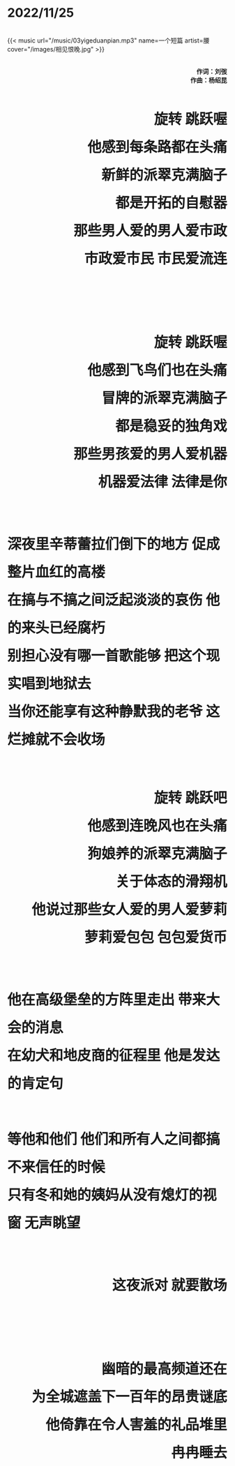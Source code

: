 # 2022/11/25


<!--more-->

<br>
{{< music url="/music/03yigeduanpian.mp3" name=一个短篇 artist=腰 cover="/images/相见恨晚.jpg" >}}
<br><br>

<body>
<p align="right"><strong>
作词：刘弢
<br>
作曲：杨绍昆
    <br><br><br></strong></p>
<p align="right" style="line-height:2;"><font size=6 ><strong>
旋转 跳跃喔
<br>
他感到每条路都在头痛
<br>
新鲜的派翠克满脑子
<br>
都是开拓的自慰器
<br>
那些男人爱的男人爱市政
<br>
市政爱市民 市民爱流连
<br><br><br>
旋转 跳跃喔
<br>
他感到飞鸟们也在头痛
<br>
冒牌的派翠克满脑子
<br>
都是稳妥的独角戏
<br>
那些男孩爱的男人爱机器
<br>
机器爱法律 法律是你
</strong></font></p><br><br><br>
<p align="left"  style="line-height:2;"><font size=6 ><strong>
深夜里辛蒂蕾拉们倒下的地方 促成整片血红的高楼
<br>
在搞与不搞之间泛起淡淡的哀伤 他的来头已经腐朽
<br>
别担心没有哪一首歌能够 把这个现实唱到地狱去
<br>
当你还能享有这种静默我的老爷 这烂摊就不会收场
</strong></font><br><br><br></p>
<p align="right" style="line-height:2;"><font size=6 ><strong>
旋转 跳跃吧
<br>
他感到连晚风也在头痛
<br>
狗娘养的派翠克满脑子
<br>
关于体态的滑翔机
<br>
他说过那些女人爱的男人爱萝莉
<br>
萝莉爱包包 包包爱货币
</strong></font></p><br><br><br>
<p align="left" style="line-height:2;"><font size=6 ><strong>
他在高级堡垒的方阵里走出 带来大会的消息
<br>
在幼犬和地皮商的征程里 他是发达的肯定句
<br><br>
等他和他们 他们和所有人之间都搞不来信任的时候
<br>
只有冬和她的姨妈从没有熄灯的视窗 无声眺望
</strong></font></p><br><br><br>
<p align="right" style="line-height:2;"><font size=6 ><strong>
这夜派对 就要散场
<br><br><br>
幽暗的最高频道还在
<br>
为全城遮盖下一百年的昂贵谜底
<br>
他倚靠在令人害羞的礼品堆里
<br>
冉冉睡去</strong></font></p>
</body>


